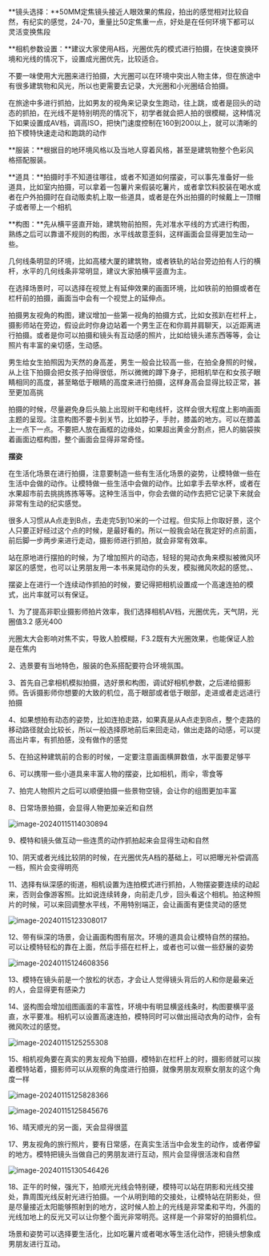 **镜头选择：**50MM定焦镜头接近人眼效果的焦段，拍出的感觉相对比较自然，有纪实的感觉，24-70，重量比50定焦重一点，好处是在任何环境下都可以灵活变换焦段

**相机参数设置：**建议大家使用A档，光圈优先的模式进行拍摄，在快速变换环境和光线的情况下，设置成光圈优先，比较适合。

不要一味使用大光圈来进行拍摄，大光圈可以在环境中突出人物主体，但在旅途中有很多建筑物和风光，所以也更需要去记录，大光圈和小光圈结合拍摄。

在旅途中多进行抓拍，比如男友的视角来记录女生跑动，往上跳，或者是回头的动态的抓拍，在光线不是特别明亮的情况下，初学者就会把人拍的很模糊，这种情况下如果设置成AV档，调高ISO，把快门速度控制在160到200以上，就可以清晰的拍下模特快速走动和跑跳的动作

**服装：**根据目的地环境风格以及当地人穿着风格，甚至是建筑物整个色彩风格搭配服装。

**道具：**拍摄时手不知道往哪往，或者不知道如何摆姿，可以事先准备好一些道具，比如室内拍摄，可以拿着一包薯片来假装吃薯片，或者拿饮料胶装在喝水或者在户外拍摄时在自动贩卖机上取一些道具，或者是在外出拍摄的时候戴上一顶帽子或者带上一个相机

**构图：**先从横平竖直开始，建筑物前拍照，先对准水平线的方式进行构图，熟练之后可以靠谱不规则的构图，水平线故意歪斜，这样画面会显得更加生动一些。

几何线条明显的环境，比如高楼大厦的建筑物，或者铁轨的站台旁边拍有人行的横杆，水平的几何线条非常明显，建议大家拍横平竖直为主。

在选择场景时，可以选择在视觉上有延伸效果的画面环境，比如铁前的拍摄或者在栏杆前的拍摄，画面当中会有一个视觉上的延伸点。 

拍摄男友视角的构图，建议增加一些第一视角的拍摄方式，比如女孩趴在栏杆上，摄影师站在旁边，假设此时你身边站着一个男生正在和你肩并肩聊天，以近距离进行拍摄。或者是你可以拍摄和镜头有互动感的照片，比如给镜头递东西等等，会让照片有丰富的亲切感，生动感。

男生给女生拍照因为天然的身高差，男生一般会比较高一些，在拍全身照的时候，从上往下拍摄会把女孩子拍得很低，所以微微的蹲下身子，把相机举在和女孩子眼睛相同的高度，甚至略低于眼睛的高度来进行拍摄，这样身高会显得比较正常，甚至更加高挑

拍摄的时候，尽量避免身后头脑上出现树干和电线杆，这样会很大程度上影响画面主题的呈现。注意构图不要卡到关节，比如脖子，手肘，膝盖的地方。可以在膝盖上一点下一点。不要把人放在画框的边缘处，如果超出黄金分割点，把人的脑袋挨着画面边框构图，整个画面会显得非常奇怪。

**摆姿**

在生活化场景在进行拍摄，注意要制造一些有生活化场景的姿势，让模特做一些在生活中会做的动作。让模特做一些生活中会做的动作。比如拿手去举水杯，或者在水果超市前去挑挑拣拣等等。这种生活当中，你会去做的动作去把它记录下来就会非常有生动的纪实感觉。

很多人习惯从A点走到B点，去走完5到10米的一个过程。但实际上你取好景，这个人只要正好经过这个点的时候，是最好看的。所以一般我会站在我定好的点前面，前后脚一步两步来进行走动，摄影师进行抓拍，就会非常有效率。

站在原地进行摆拍的时候，为了增加照片的动态，轻轻的晃动衣角来模拟被微风环翠区的感觉，也可以让男朋友用一本书来晃动你的头发，模拟微风吹起的感觉。、

摆姿上在进行一个连续动作抓拍的时候，要记得把相机设置成一个高速连拍的模式，出片率就可以有保证。

1、为了提高非职业摄影师拍片效率，我们选择相机AV档，光圈优先，天气阴，光圈值3.2 感光400

光圈太大会影响对焦不实，导致人脸模糊，F3.2既有大光圈效果，也能保证人脸是在焦内

2、选景要有当地特色，服装的色系搭配要符合环境氛围。

3、首先自己拿相机模拟拍摄，选好景和构图，调试好相机参数，之后递给摄影师。告诉摄影师你想要的大致的机位，高于眼部或者低于眼部，走进或者走远进行拍摄

4、如果想拍有动态的姿势，比如连拍走路，如果真是从A点走到B点，整个走路的移动路径就会比较长，所以一般选择原地前后来回走动，做出走路的动感，可以提高出片率，有抓拍感，没有做作的感觉

5、在拍这种建筑前的合影的时候，一定要注意画面横屏数值，水平面要足够平

6、可以携带一些小道具来丰富人物的摆姿，比如相机，雨伞，零食等

7、拍完人物照片之后可以顺便拍摄一些景物空镜，会让你的组图更加丰富

8、日常场景拍摄，会显得人物更加亲近和自然

![image-20240115114030894](F:\文档\photography\林海音\assets\image-20240115114030894.png)

9、模特和镜头做互动一些连贯的动作抓拍起来会显得生动和自然

10、阴天或者光线比较阴的时候，在光圈优先A档的基础上，可以把曝光补偿调高一档，照片会变得明亮

11、选择有纵深感的街道，相机设置为连拍模式进行抓拍，人物摆姿要连续的动起来，否则会像游客照。比如说连续转身，向前走几步，回头看这个相机。拍这种照片的时候，可以来回调整水平线，不用特别端正，会让画面有更佳灵动的感觉

![image-20240115123308017](F:\文档\photography\林海音\assets\image-20240115123308017.png)

12、带有纵深的场景，会让画面构图有层次。环境的道具会让模特自然的摆拍。可以让模特轻松的靠在上面，然后手搭在栏杆上，或者也可以做一些舒展的姿势

![image-20240115124608356](F:\文档\photography\林海音\assets\image-20240115124608356.png)

13、模特在镜头前是一个放松的状态，才会让人觉得镜头背后的人和你是最亲近的人，会显得更有感染力

14、竖构图会增加组图画面的丰富性，环境中有明显横竖线条时，构图要横平竖直，水平要准。相机可以设置高速连拍，模特同时可以做出摇动衣角的动作，会有微风吹过的感觉。

![image-20240115125255308](F:\文档\photography\林海音\assets\image-20240115125255308.png)

15、相机视角要在真实的男友视角下拍摄，模特趴在栏杆上的时，摄影师就可以挨着模特站着，摄影师可以从观察的角度进行拍摄，就像男朋友观察女朋友的这个角度一样

![image-20240115125828366](F:\文档\photography\林海音\assets\image-20240115125828366.png)

![image-20240115125845676](F:\文档\photography\林海音\assets\image-20240115125845676.png)

16、晴天顺光的另一面，天会显得很蓝

17、男友视角的旅行照片，要有日常感，在真实生活当中会发生的动作，或者停留的地方。模特把镜头当做自己的男朋友进行互动，照片会显得很活泼和自然

![image-20240115130546426](F:\文档\photography\林海音\assets\image-20240115130546426.png)

18、正午的时候，强光下，拍顺光光线会特别硬，模特可以站在阴影和光线交接处，靠周围光线反射光进行拍摄。一个从明到暗的交接处，让模特站在阴影处，但是尽量接近太阳能够照射到的地方，这时候人脸上的光线是非常柔和平均，外面的光线加地上的反光又可以让你整个面光非常明亮。这样是一个非常好的拍摄机位。

场景和姿势可以选择要生活化，比如吃薯片或者喝水等生活化动作，把镜头想象成男朋友进行互动。